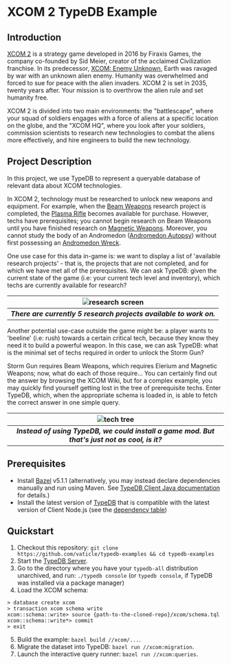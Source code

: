 # XCOM 2 TypeDB Example

## Introduction

[XCOM 2](https://en.wikipedia.org/wiki/XCOM_2) is a strategy game developed in 2016 by Firaxis Games, the company
co-founded by Sid Meier, creator of the acclaimed Civilization franchise. In its predecessor,
[XCOM: Enemy Unknown](https://en.wikipedia.org/wiki/XCOM:_Enemy_Unknown), Earth was ravaged by war with an unknown
alien enemy. Humanity was overwhelmed and forced to sue for peace with the alien invaders. XCOM 2 is set in 2035,
twenty years after. Your mission is to overthrow the alien rule and set humanity free.

XCOM 2 is divided into two main environments: the "battlescape", where your squad of soldiers engages with a force of
aliens at a specific location on the globe, and the "XCOM HQ", where you look after your soldiers, commission scientists
to research new technologies to combat the aliens more effectively, and hire engineers to build the new technology.

## Project Description

In this project, we use TypeDB to represent a queryable database of relevant data about XCOM technologies.

In XCOM 2, technology must be researched to unlock new weapons and equipment. For example, when the
[Beam Weapons](https://xcom.fandom.com/wiki/Beam_Weapons_(research)) research project is completed, the
[Plasma Rifle](https://xcom.fandom.com/wiki/Plasma_Rifle_(XCOM_2)) becomes available for purchase. However, techs have
prerequisites; you cannot begin research on Beam Weapons until you have finished research on
[Magnetic Weapons](https://xcom.fandom.com/wiki/Magnetic_Weapons). Moreover, you cannot study the body of an Andromedon
([Andromedon Autopsy](https://xcom.fandom.com/wiki/Andromedon_Autopsy)) without first possessing an
[Andromedon Wreck](https://xcom.fandom.com/wiki/Andromedon_Wreck).

One use case for this data in-game is: we want to display a list of 'available research projects' - that is, the
projects that are not completed, and for which we have met all of the prerequisites. We can ask TypeDB: given the
current state of the game (i.e: your current tech level and inventory), which techs are currently available for
research?

| ![research screen](images/xcom2-research-screen.jpg?raw=true) |
|:--:|
| ***There are currently 5 research projects available to work on.*** |

Another potential use-case outside the game might be: a player wants to 'beeline' (i.e: rush) towards a certain critical
tech, because they know they need it to build a powerful weapon. In this case, we can ask TypeDB: what is the minimal
set of techs required in order to unlock the Storm Gun?

Storm Gun requires Beam Weapons, which requires Elerium and Magnetic Weapons; now, what do each of those require...
You can certainly find out the answer by browsing the XCOM Wiki, but for a complex example, you may quickly find
yourself getting lost in the tree of prerequisite techs. Enter TypeDB, which, when the appropriate schema is loaded in,
is able to fetch the correct answer in one simple query.

| ![tech tree](images/tech-tree-mod.jpg?raw=true) |
|:--:|
| ***Instead of using TypeDB, we could install a game mod. But that's just not as cool, is it?*** |

## Prerequisites

* Install [Bazel](https://bazel.build/install) v5.1.1 (alternatively, you may instead declare dependencies manually and run using Maven. See [TypeDB Client Java documentation](http://docs.vaticle.com/docs/client-api/java) for details.)
* Install the latest version of [TypeDB](https://docs.vaticle.com/docs/running-typedb/install-and-run) that is compatible with the latest version of Client Node.js (see the [dependency table](http://docs.vaticle.com/docs/client-api/java#dependencies))

## Quickstart

1. Checkout this repository: `git clone https://github.com/vaticle/typedb-examples && cd typedb-examples`
2. Start the [TypeDB Server](http://docs.vaticle.com/docs/running-typedb/install-and-run#start-the-typedb-server).
3. Go to the directory where you have your `typedb-all` distribution unarchived, and run: `./typedb console` (or `typedb console`, if TypeDB was installed via a package manager)
4. Load the XCOM schema:
```shell
> database create xcom
> transaction xcom schema write
xcom::schema::write> source {path-to-the-cloned-repo}/xcom/schema.tql
xcom::schema::write*> commit
> exit
```
5. Build the example: `bazel build //xcom/...`.
6. Migrate the dataset into TypeDB: `bazel run //xcom:migration`.
7. Launch the interactive query runner: `bazel run //xcom:queries`.
